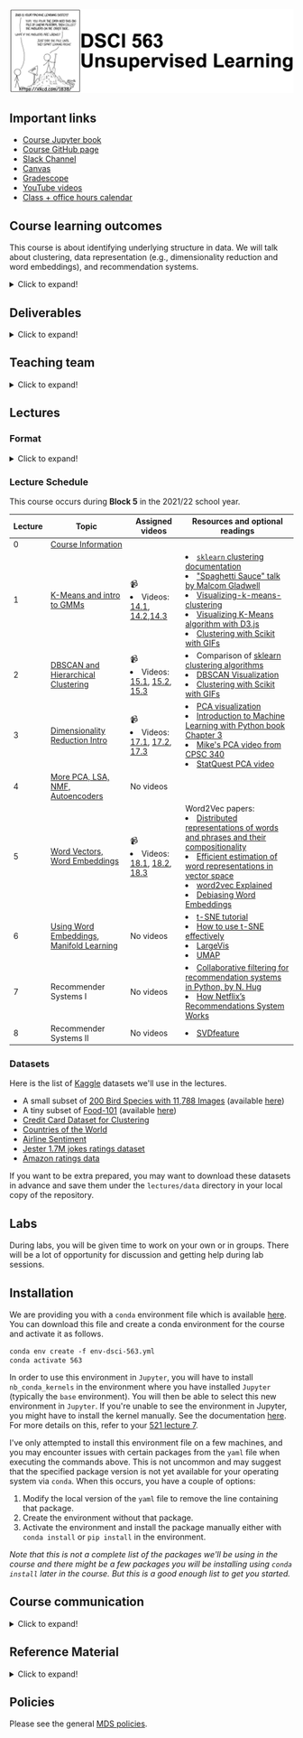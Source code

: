 
![](lectures/img/563_banner.png)

## Important links 

- [Course Jupyter book](https://pages.github.ubc.ca/mds-2023-24/DSCI_563_unsup-learn_students/README.html)
- [Course GitHub page](https://github.ubc.ca/MDS-2023-24/DSCI_563_unsup-learn_students)
- [Slack Channel](https://ubc-mds.slack.com/messages/563_unsup-learn)
- [Canvas](https://canvas.ubc.ca/courses/130310)
- [Gradescope](https://www.gradescope.ca/courses/12077)
- [YouTube videos](https://www.youtube.com/playlist?list=PLHofvQE1VlGtZoAULxcHb7lOsMved0CuM)
- [Class + office hours calendar](https://ubc-mds.github.io/calendar/)
## Course learning outcomes    
This course is about identifying underlying structure in data. We will talk about clustering, data representation (e.g., dimensionality reduction and word embeddings), and recommendation systems. 

<details>
  <summary>Click to expand!</summary>  
    
By the end of the course, students are expected to be able to
    
- Explain the unsupervised paradigm. 
- Explain the intuition behind clustering and use appropriate clustering algorithms for applications such as image clustering and document clustering. 
- Interpret the results obtained after applying clustering. 
- Explain the intuition behind dimensionality reduction. 
- Broadly explain and use linear dimensionality reduction techniques such as PCA, LSA, and NMF. 
- Explain the intuition of word2vec model to create word embeddings. 
- Train your own word embeddings and use pre-trained word embeddings.
- Explain the recommender systems problem. 
- Broadly explain and use two common approaches to recommender systems: collaborative filtering and content-based filtering. 
- Explain consequences of using recommender systems.  
</details>


## Deliverables

<details>
  <summary>Click to expand!</summary>
    
The following deliverables will determine your course grade:

| Assessment           | Weight  | Where to submit|
| :---:                | :---:   |:---:  | 
| Lab Assignment 1     | 12%     | [Gradescope](https://www.gradescope.ca/courses/12077) |
| Lab Assignment 2     | 12%     | [Gradescope](https://www.gradescope.ca/courses/12077) 
| Lab Assignment 3     | 12%     | [Gradescope](https://www.gradescope.ca/courses/12077) |
| Lab Assignment 4     | 12%     | [Gradescope](https://www.gradescope.ca/courses/12077) |
| Class participation  |  2%     | [iClicker Cloud]() |
| Quiz 1               | 25%     | [Canvas](https://canvas.ubc.ca/courses/106525)     |
| Quiz 2               | 25%     | [Canvas](https://canvas.ubc.ca/courses/106525)     |

See [Calendar](https://ubc-mds.github.io/calendar/) for the due dates. 
</details>

## Teaching team
<details>
  <summary>Click to expand!</summary>
    
| Role | Name  | 
| :------: | :---: |
| Lecture instructor | Varada Kolhatkar |
| Lab instructor | Varada Kolhatkar |
| Teaching assistant | Ngoc Bui|
| Teaching assistant | Mohit Pandey |
| Teaching assistant | Negar Sadrzadeh |
| Teaching assistant | Jordan Yu |
    
</details>  

## Lectures 

### Format
<details>
  <summary>Click to expand!</summary>

This class will follow a semi-flipped classroom format. For four out of the eight lectures, you will be required to watch a few pre-recorded videos (~30 to ~50 min long) before the lecture. All videos are available on YouTube and are linked in the Lecture Schedule below. During lectures, I'll summarize the content from videos but I'll assume that you understand the basic concepts from the videos and we will focus on more advanced material, iClicker exercises, discussions, demos, and class activities. It's optional but highly recommended to download the appropriate datasets provided below and put them under your local `lectures/data` directory, and run the lecture Jupyter notebooks on your own and experiment with the code. 
</details>

### Lecture Schedule

This course occurs during **Block 5** in the 2021/22 school year. 

| Lecture  | Topic  | Assigned videos  | Resources and optional readings |
|-------|------------|-----------|-----------|
| 0     | [Course Information](lectures/00_course-information.ipynb) | | |
| 1     | [K-Means and intro to GMMs](lectures/01_lecture-k-means.ipynb)  | 📹  <li> Videos: [14.1](https://youtu.be/caAuUAXwpb8), [14.2](https://youtu.be/s6AvSZ1_l7I),[14.3](https://youtu.be/M5ilrhcL0oY)| <li>[`sklearn` clustering documentation](https://scikit-learn.org/stable/modules/clustering.html)</li><li>["Spaghetti Sauce" talk by Malcom Gladwell](https://www.ted.com/talks/malcolm_gladwell_on_spaghetti_sauce?language=en)</li><li>[Visualizing-k-means-clustering](https://www.naftaliharris.com/blog/visualizing-k-means-clustering/)</li><li>[Visualizing K-Means algorithm with D3.js](http://tech.nitoyon.com/en/blog/2013/11/07/k-means/)</li><li>[Clustering with Scikit with GIFs](https://dashee87.github.io/data%20science/general/Clustering-with-Scikit-with-GIFs/)</li>|
| 2    | [DBSCAN and Hierarchical Clustering](lectures/02_DBSCAN-hierarchical.ipynb)  | 📹  <li> Videos: [15.1](https://youtu.be/1ZwITQyWpkY), [15.2](https://youtu.be/T4NLsrUaRtg), [15.3](https://youtu.be/NM8lFKFZ2IU) | <li>Comparison of [sklearn clustering algorithms](https://scikit-learn.org/stable/modules/clustering.html#overview-of-clustering-methods)</li><li>[DBSCAN Visualization](https://www.naftaliharris.com/blog/visualizing-dbscan-clustering/)</li><li>[Clustering with Scikit with GIFs](https://dashee87.github.io/data%20science/general/Clustering-with-Scikit-with-GIFs/)</li> | 
| 3    | [Dimensionality Reduction Intro](lectures/03_PCA-intro.ipynb) | 📹  <li> Videos: [17.1](https://youtu.be/r-DwXpg1YDI), [17.2](https://youtu.be/33TRSSuzALw), [17.3](https://youtu.be/g5w3o1TE6hU)</li> | <li>[PCA visualization](https://setosa.io/ev/principal-component-analysis/)</li><li>[Introduction to Machine Learning with Python book Chapter 3](https://learning.oreilly.com/library/view/introduction-to-machine/9781449369880/ch03.html)</li><li>[Mike's PCA video from CPSC 340](https://www.youtube.com/watch?v=7cBkOC_UD4o&list=PLWmXHcz_53Q02ZLeAxigki1JZFfCO6M-b&index=25&t=0s)</li><li>[StatQuest PCA video](https://www.youtube.com/watch?v=FgakZw6K1QQ&feature=youtu.be)</li> |
| 4    | [More PCA, LSA, NMF, Autoencoders](lectures/04_LSA-NMF-AE.ipynb) | No videos | 
|   5   | [Word Vectors, Word Embeddings](lectures/05_word-embeddings.ipynb) | 📹  <li> Videos: [18.1](https://youtu.be/7nGGogNUrtg), [18.2](https://youtu.be/aj8OWol-H2I), [18.3](https://youtu.be/rWoA-IKGDa8)</li> | Word2Vec papers: <li>[Distributed representations of words and phrases and their compositionality](https://papers.nips.cc/paper/5021-distributed-representations-of-words-and-phrases-and-their-compositionality.pdf)</li> <li>[Efficient estimation of word representations in vector space](https://arxiv.org/pdf/1301.3781.pdf)</li> <li>[word2vec Explained](https://arxiv.org/pdf/1402.3722.pdf)</li><li>[Debiasing Word Embeddings](http://papers.nips.cc/paper/6228-man-is-to-computer-programmer-as-woman-is-to-homemaker-debiasing-word-embeddings.pdf)</li>|
|   6   | [Using Word Embeddings, Manifold Learning](lectures/06_more-word2vec-tsne.ipynb) | No videos | <li>[t-SNE tutorial](https://github.com/oreillymedia/t-SNE-tutorial)</li><li>[How to use t-SNE effectively](https://distill.pub/2016/misread-tsne/)</li><li>[LargeVis](https://github.com/elbamos/largeVis)</li><li>[UMAP](https://github.com/lmcinnes/umap)</li> |
| 7    | Recommender Systems I | No videos | <li>[Collaborative filtering for recommendation systems in Python, by N. Hug](https://www.youtube.com/watch?v=z0dx-YckFko)</li><li>[How Netflix’s Recommendations System Works](https://help.netflix.com/en/node/100639)</li>|
| 8    | Recommender Systems II | No videos | <li>[SVDfeature](https://www.jmlr.org/papers/v13/chen12a.html)</li>|



### Datasets
Here is the list of [Kaggle](https://www.kaggle.com/) datasets we'll use in the lectures. 
- A small subset of [200 Bird Species with 11,788 Images](https://www.kaggle.com/datasets/veeralakrishna/200-bird-species-with-11788-images) (available [here](https://github.ubc.ca/mds-2021-22/datasets/blob/master/data/birds.zip))
- A tiny subset of [Food-101](https://www.kaggle.com/datasets/kmader/food41?select=food_c101_n10099_r32x32x1.h5)
(available [here](https://github.ubc.ca/mds-2021-22/datasets/blob/master/data/food.zip))
- [Credit Card Dataset for Clustering](https://www.kaggle.com/arjunbhasin2013/ccdata)
- [Countries of the World](https://www.kaggle.com/fernandol/countries-of-the-world)
- [Airline Sentiment](https://www.kaggle.com/jaskarancr/airline-sentiment-dataset)
- [Jester 1.7M jokes ratings dataset](https://www.kaggle.com/vikashrajluhaniwal/jester-17m-jokes-ratings-dataset)
- [Amazon ratings data](http://snap.stanford.edu/data/amazon/productGraph/categoryFiles/ratings_Patio_Lawn_and_Garden.csv)

If you want to be extra prepared, you may want to download these datasets in advance and save them under the `lectures/data` directory in your local copy of the repository. 

## Labs 
During labs, you will be given time to work on your own or in groups. There will be a lot of opportunity for discussion and getting help during lab sessions. 

## Installation
 
We are providing you with a `conda` environment file which is available [here](env-dsci-563.yml). You can download this file and create a conda environment for the course and activate it as follows. 

```
conda env create -f env-dsci-563.yml
conda activate 563
```

In order to use this environment in `Jupyter`, you will have to install `nb_conda_kernels` in the environment where you have installed `Jupyter` (typically the `base` environment). You will then be able to select this new environment in `Jupyter`. If you're unable to see the environment in Jupyter, you might have to install the kernel manually. See the documentation [here](https://ipython.readthedocs.io/en/stable/install/kernel_install.html). For more details on this, refer to your [521 lecture 7](https://pages.github.ubc.ca/MDS-2023-24/DSCI_521_platforms-dsci_students/lectures/7-virtual-environments.html#).

I've only attempted to install this environment file on a few machines, and you may encounter issues with certain packages from the `yaml` file when executing the commands above. This is not uncommon and may suggest that the specified package version is not yet available for your operating system via `conda`. When this occurs, you have a couple of options:

1. Modify the local version of the `yaml` file to remove the line containing that package.
2. Create the environment without that package. 
3. Activate the environment and install the package manually either with `conda install` or `pip install` in the environment.   

_Note that this is not a complete list of the packages we'll be using in the course and there might be a few packages you will be installing using `conda install` later in the course. But this is a good enough list to get you started._ 


## Course communication
<details>
  <summary>Click to expand!</summary>

We all are here to help you learn and succeed in the course and the program. Here is how we'll be communicating with each other during the course. 

### Clarifications on the lecture notes or lab questions

If there is any clarification on the lecture material or lab questions, I'll post a message on our course channel and tag you. **It is your responsibility to read the messages whenever you are tagged.** (I know that there are too many things for you to keep track of. You do not have to read all the messages but please make sure to carefully read the messages whenever you are tagged.) 

### Questions on lecture material or labs

If you have questions about the lecture material or lab questions please post them on the course Slack channel rather than direct messaging me or the TAs. Here are the advantages of doing so: 
- You'll get a quicker response. 
- Your classmates will benefit from the discussion. 

When you ask your question on the course channel, please avoid tagging the instructor unless it's specific for the instructor (e.g., if you notice some mistake in the lecture notes). If you tag a specific person, other teaching team members or your colleagues are discouraged to respond. This will decrease the response rate on the channel. 

Please use some consistent convention when you ask questions on Slack to facilitate easy search for others or future you. For example, if you want to ask a question on Exercise 3.2 from Lab 1, start your post with the label `lab1-ex2.3`. Or if you have a question on lecture 2 material, start your post with the label `lecture2`. Once the question is answered/solved, you can add "(solved)" tag before the label (e.g., (solved) `lab1-ex2.3`). Do not delete your post even if you figure out the answer on your own. The question and the discussion can still be beneficial to others.  

### Questions related to grading

For each deliverable, after I return grades, I'll let you know who has graded what in our course Slack by opening an issue in the course GitHub repository. If you have questions related to grading
- First, make sure your concerns are reasonable (read the ["Reasonable grading concerns" policy](https://ubc-mds.github.io/policies/)). 
- If you believe that your request is reasonable, open a regrade request on Gradescope. 
- If you are unable to resolve the issue with the TA, send a Slack message to the instructor, including the appropriate TA in the conversation. 

### Questions related to your personal situation or talking about sensitive information
 
I am open for a conversation with you. If you want to talk about anything sensitive, please direct message me on Slack (and tag me) rather than posting it on the course channel. It might take a while for me to get back to you, but I'll try my best to respond as soon as possible. 

</details>


## Reference Material
<details>
    <summary>Click to expand!</summary>   

### Books
* [A Course in Machine Learning (CIML)](http://ciml.info/) by Hal Daumé III (also relevant for DSCI 572, 573, 575, 563)
* Introduction to Machine Learning with Python: A Guide for Data Scientists by Andreas C. Mueller and Sarah Guido.
* [The Elements of Statistical Learning (ESL)](https://web.stanford.edu/~hastie/Papers/ESLII.pdf)
* [ML:APP](http://www.cs.ubc.ca/~murphyk/MLbook/index.html), 
* [LFD](http://amlbook.com/), 
* [AI:AMA](http://aima.cs.berkeley.edu/)
* [An Introduction to Statistical Learning](http://www-bcf.usc.edu/~gareth/ISL/ISLR%20Sixth%20Printing.pdf)

### Linear algebra review

- There are a bunch of suggestions [here](https://ubc-mds.github.io/resources_pages/learning_resources/). We particularly recommend [essence of linear algebra](https://www.youtube.com/watch?v=kjBOesZCoqc&list=PLZHQObOWTQDPD3MizzM2xVFitgF8hE_ab) (YouTube series) and
[Immersive linear algebra](http://immersivemath.com/ila/index.html) (interactive e-book).
- [Introduction to Linear Algebra for Applied Machine Learning with Python](https://pabloinsente.github.io/intro-linear-algebra)

### Online courses

* [Mike's CPSC 340](https://ubc-cs.github.io/cpsc340/)
* [Machine Learning](https://www.coursera.org/learn/machine-learning) (Andrew Ng's famous Coursera course)
* [Foundations of Machine Learning](https://bloomberg.github.io/foml/#home) online course from Bloomberg.
* [Machine Learning Exercises In Python, Part 1](http://www.johnwittenauer.net/machine-learning-exercises-in-python-part-1/) (translation of Andrew Ng's course to Python, also relevant for DSCI 561, 572, 563)

</details> 
  
## Policies

Please see the general [MDS policies](https://ubc-mds.github.io/policies/).
